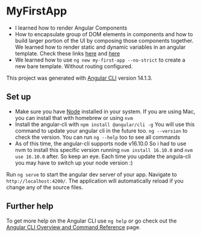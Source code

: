 # MyFirstApp

- I learned how to render Angular Components
- How to encapsulate group of DOM elements in components and how to build larger portion of the UI by composing those components together. We learned how to render static and dynamic variables in an angular template. Check these links [here](https://angular.io/guide/component-interaction) and [here](https://angular.io/tutorial/toh-pt2)
- We learned how to use `ng new my-first-app --no-strict` to create a new bare template. Without routing configured.

This project was generated with [Angular CLI](https://github.com/angular/angular-cli) version 14.1.3.

## Set up

- Make sure you have [Node](https://nodejs.dev/en/learn/how-to-install-nodejs/) installed in your system. If you are using Mac, you can install that with homebrew or using `nvm`
- Install the angular-cli with `npm install @angular/cli -g` You will use this command to update your angular cli in the future too. `ng --version` to check the version. You can run `ng --help` too to see all commands
- As of this time, the angular-cli supports node v16.10.0 So i had to use nvm to install this specific version running `nvm install 16.10.0` and `nvm use 16.10.0` after. So keep an eye. Each time you update the angula-cli you may have to switch up your node version :)

Run `ng serve` to start the angular dev server of your app. Navigate to `http://localhost:4200/`. The application will automatically reload if you change any of the source files.

## Further help

To get more help on the Angular CLI use `ng help` or go check out the [Angular CLI Overview and Command Reference](https://angular.io/cli) page.
